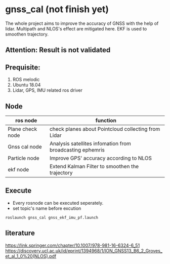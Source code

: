 # gnss_cal (not finish yet)
The whole project aims to improve the accuracy of GNSS with the help of lidar. Multipath and NLOS's effect are mitigated here. EKF is used to smoothen trajectory.

**Attention: Result is not validated**
---
## Prequisite:
1. ROS melodic
2. Ubuntu 18.04
3. Lidar, GPS, IMU related ros driver

## Node

|   ros node       |function                                                  |
|------------------|----------------------------------------------------------|
| Plane check node | check planes about Pointcloud collecting from Lidar      |
| Gnss cal node    | Analysis satellites infomation from broadcasting ephemris| 
| Particle node    | Improve GPS' accuracy according to NLOS                  |
| ekf node         | Extend Kalman Filter to smoothen the trajectory          |

## Execute
+ Every rosnode can be executed seperately.
+ set topic's name before excution 
```
roslaunch gnss_cal gnss_ekf_imu_pf.launch
```
## literature
https://link.springer.com/chapter/10.1007/978-981-16-6324-6_51
https://discovery.ucl.ac.uk/id/eprint/1394968/1/ION_GNSS13_B6_2_Groves_et_al_1_0%20(NLOS).pdf
